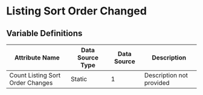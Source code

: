# Listing Sort Order Changed

### 

## Variable Definitions

| Attribute Name|Data Source Type|Data Source|Description|
| --- | --- | --- | --- |
|Count Listing Sort Order Changes|Static|1|Description not provided|



